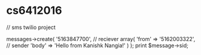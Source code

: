 # cs6412016

// sms twilio project
<?php
$sid = "ACbab2f7a54c9abd23dd345630992a8dfa"; // Account SID
$token = "53afa4e77e030d48257ed18d2951e235"; // Auth Token

$client = new Twilio\Rest\Client($sid, $token);
$message = $client->messages->create(
  '5163847700', // reciever
  array(
    'from' => '5162003322', // sender
    'body' => 'Hello from Kanishk Nangia!'
  )
);

print $message->sid;
